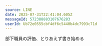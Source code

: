 ```yaml
---
source: LINE
date: 2025-07-31T22:41:04.605Z
messageId: 572388883107676283
userId: Ub72e0555cbf4df6c5440b4dc7993c71d
---
```


部下職員の評価、とりあえず書き始める